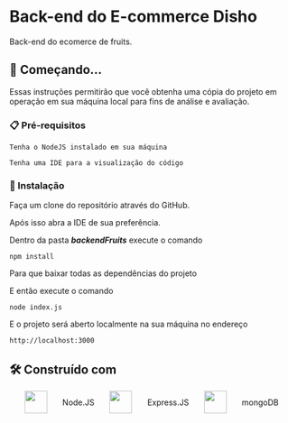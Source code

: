 # Back-end do E-commerce Disho

Back-end do ecomerce de fruits.

## 🚀 Começando...

Essas instruções permitirão que você obtenha uma cópia do projeto em operação em sua máquina local para fins de análise e avaliação.

### 📋 Pré-requisitos

```
Tenha o NodeJS instalado em sua máquina
```

```
Tenha uma IDE para a visualização do código
```

### 🔧 Instalação

Faça um clone do repositório através do GitHub.

Após isso abra a IDE de sua preferência.

Dentro da pasta **_backendFruits_** execute o comando

```
npm install
```

Para que baixar todas as dependências do projeto

E então execute o comando

```
node index.js
```

E o projeto será aberto localmente na sua máquina no endereço

```
http://localhost:3000
```

## 🛠️ Construído com

<div style="display:flex;justify-content:space-evenly;align-items:center">
<img width=40 src="https://user-images.githubusercontent.com/25181517/183568594-85e280a7-0d7e-4d1a-9028-c8c2209e073c.png"> </img> Node.JS
<img width=40 src="https://user-images.githubusercontent.com/25181517/183859966-a3462d8d-1bc7-4880-b353-e2cbed900ed6.png"> </img> Express.JS
<img width=40 src="https://user-images.githubusercontent.com/25181517/182884177-d48a8579-2cd0-447a-b9a6-ffc7cb02560e.png"> </img> mongoDB
</div>
